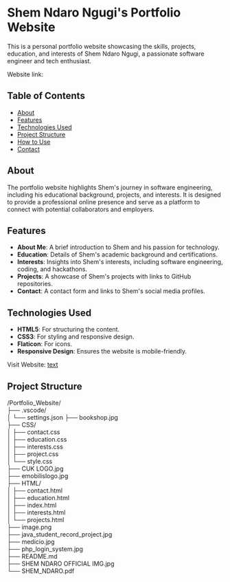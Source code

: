# Shem Ndaro Ngugi's Portfolio Website

This is a personal portfolio website showcasing the skills, projects, education, and interests of Shem Ndaro Ngugi, a passionate software engineer and tech enthusiast.

Website link: 

## Table of Contents

- [About](##about)
- [Features](##features)
- [Technologies Used](##technologies-used)
- [Project Structure](##project-structure)
- [How to Use](##how-to-use)
- [Contact](##contact)

## About

The portfolio website highlights Shem's journey in software engineering, including his educational background, projects, and interests. It is designed to provide a professional online presence and serve as a platform to connect with potential collaborators and employers.

## Features

- **About Me**: A brief introduction to Shem and his passion for technology.
- **Education**: Details of Shem's academic background and certifications.
- **Interests**: Insights into Shem's interests, including software engineering, coding, and hackathons.
- **Projects**: A showcase of Shem's projects with links to GitHub repositories.
- **Contact**: A contact form and links to Shem's social media profiles.

## Technologies Used

- **HTML5**: For structuring the content.
- **CSS3**: For styling and responsive design.
- **Flaticon**: For icons.
- **Responsive Design**: Ensures the website is mobile-friendly.

Visit Website: [text](https://shemndaro.netlify.app/)

## Project Structure
/Portfolio_Website/<br>
├── .vscode/<br>
│   └── settings.json<vr>
├── bookshop.jpg<br>
├── CSS/<br>
│   ├── contact.css<br>
│   ├── education.css<br>
│   ├── interests.css<br>
│   ├── project.css<br>
│   └── style.css<br>
├── CUK LOGO.jpg<br>
├── emobilislogo.jpg<br>
├── HTML/<br>
│   ├── contact.html<br>
│   ├── education.html<br>
│   ├── index.html<br>
│   ├── interests.html<br>
│   └── projects.html<br>
├── image.png<br>
├── java_student_record_project.jpg<br>
├── medicio.jpg<br>
├── php_login_system.jpg<br>
├── README.md<br>
├── SHEM NDARO OFFICIAL IMG.jpg<br>
└── SHEM_NDARO.pdf

